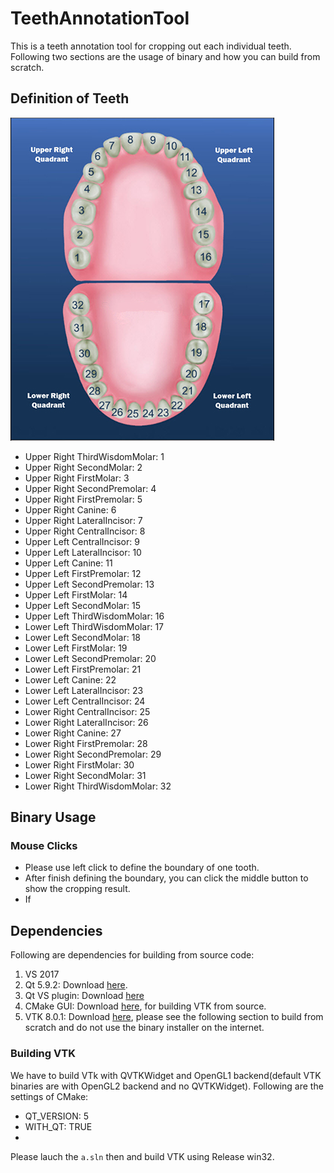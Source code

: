 # TeethAnnotationTool
This is a teeth annotation tool for cropping out each individual teeth. Following two sections are the usage of binary and how you can build from scratch.

## Definition of Teeth
![alt text](https://github.com/ShangxuanWu/TeethAnnotationTool/blob/master/TeethAnnotationTool/Teeth.png?raw=true)

- Upper Right ThirdWisdomMolar: 1 
- Upper Right SecondMolar: 2 
- Upper Right FirstMolar: 3 
- Upper Right SecondPremolar: 4 
- Upper Right FirstPremolar: 5 
- Upper Right Canine: 6 
- Upper Right LateralIncisor: 7 
- Upper Right CentralIncisor: 8 
- Upper Left CentralIncisor: 9 
- Upper Left LateralIncisor: 10 
- Upper Left Canine: 11 
- Upper Left FirstPremolar: 12 
- Upper Left SecondPremolar: 13 
- Upper Left FirstMolar: 14 
- Upper Left SecondMolar: 15 
- Upper Left ThirdWisdomMolar: 16 
- Lower Left ThirdWisdomMolar: 17 
- Lower Left SecondMolar: 18 
- Lower Left FirstMolar: 19 
- Lower Left SecondPremolar: 20 
- Lower Left FirstPremolar: 21 
- Lower Left Canine: 22 
- Lower Left LateralIncisor: 23 
- Lower Left CentralIncisor: 24 
- Lower Right CentralIncisor: 25 
- Lower Right LateralIncisor: 26 
- Lower Right Canine: 27 
- Lower Right FirstPremolar: 28 
- Lower Right SecondPremolar: 29 
- Lower Right FirstMolar: 30 
- Lower Right SecondMolar: 31 
- Lower Right ThirdWisdomMolar: 32


## Binary Usage
### Mouse Clicks
- Please use left click to define the boundary of one tooth.
- After finish defining the boundary, you can click the middle button to show the cropping result.
- If 


## Dependencies
Following are dependencies for building from source code:

1. VS 2017
2. Qt 5.9.2: Download [here](http://download.qt.io/official_releases/online_installers/qt-unified-windows-x86-online.exe).
3. Qt VS plugin: Download [here]()
4. CMake GUI: Download [here](https://cmake.org/files/v3.10/cmake-3.10.1-win64-x64.msi), for building VTK from source.
5. VTK 8.0.1: Download [here](), please see the following section to build from scratch and do not use the binary installer on the internet.

### Building VTK
We have to build VTk with QVTKWidget and OpenGL1 backend(default VTK binaries are with OpenGL2 backend and no QVTKWidget). Following are the settings of CMake:
- QT_VERSION: 5
- WITH_QT: TRUE
- 

Please lauch the `a.sln` then and build VTK using Release win32.

